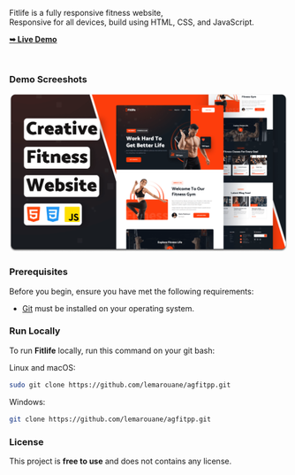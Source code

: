  

  Fitlife is a fully responsive fitness website, <br />Responsive for all devices, build using HTML, CSS, and JavaScript.

  <a href="https://codewithsadee.github.io/agfitpp/"><strong>➥ Live Demo</strong></a>

</div>

<br />

### Demo Screeshots

![Fitlife Desktop Demo](./readme-images/desktop.png "Desktop Demo")

### Prerequisites

Before you begin, ensure you have met the following requirements:

* [Git](https://git-scm.com/downloads "Download Git") must be installed on your operating system.

### Run Locally

To run **Fitlife** locally, run this command on your git bash:

Linux and macOS:

```bash
sudo git clone https://github.com/lemarouane/agfitpp.git
```

Windows:

```bash
git clone https://github.com/lemarouane/agfitpp.git
```

 
### License

This project is **free to use** and does not contains any license.
